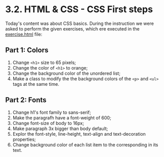 # 3.2. HTML & CSS - CSS First steps
Today's content was about CSS basics. During the instruction we were asked to perform the given exercises, which ere executed in the [exercise.html](./exercise.html) file:

## Part 1: Colors

1. Change `<h1>` size to 65 pixels;
2. Change the color of `<h1>` to orange;
3. Change the background color of the unordered list; 
4. Make a class to modify the the background colors of the `<p>` and `<ul>` tags at the same time.

## Part 2: Fonts
 
1. Change h1's font family to sans-serif;
2. Make the paragrafh have a font-weight of 600;
3. Change font-size of body to 16px;
4. Make paragraph 3x bigger than body default;
5. Explor the font-style, line-height, text-align and text-decoration properties;
6. Change background color of each list item to the corresponding in its text.
